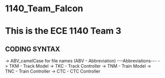 # 1140_Team_Falcon
# This is the ECE 1140 Team 3

CODING SYNTAX
-------------
-> ABV_camelCase for file names (ABV - Abbreviation)
---Abbreviations---
-> TKM - Track Model
-> TKC - Track Controller
-> TNM - Train Model
-> TNC - Train Controller
-> CTC - CTC Controller
